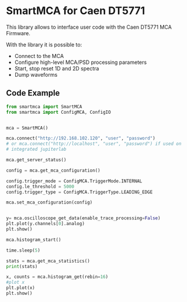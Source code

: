 # SmartMCA for Caen DT5771

This library allows to interface user code with the Caen DT5771 MCA Firmware.

With the library it is possible to:
- Connect to the MCA
- Configure high-level MCA/PSD processing parameters
- Start, stop reset 1D and 2D spectra
- Dump waveforms

## Code Example

```Python
from smartmca import SmartMCA
from smartmca import ConfigMCA, ConfigIO


mca = SmartMCA()

mca.connect("http://192.168.102.120", "user", "password")
# or mca.connect("http://localhost", "user", "password") if used on
# integrated jupiterlab

mca.get_server_status()

config = mca.get_mca_configuration()

config.trigger_mode = ConfigMCA.TriggerMode.INTERNAL
config.le_threshold = 5000
config.trigger_type = ConfigMCA.TriggerType.LEADING_EDGE

mca.set_mca_configuration(config)


y= mca.oscilloscope_get_data(enable_trace_processing=False)
plt.plot(y.channels[0].analog)
plt.show()

mca.histogram_start()

time.sleep(5)

stats = mca.get_mca_statistics()
print(stats)

x, counts = mca.histogram_get(rebin=16)
#plot x
plt.plot(x)
plt.show()

```